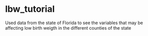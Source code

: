 lbw_tutorial
============
Used data from the state of Florida to see the variables that may be
affecting low birth weigth in the different counties of the state
